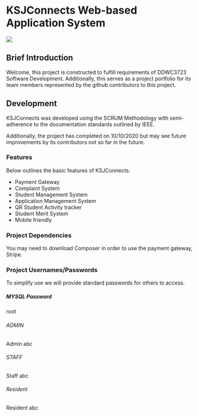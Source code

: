 
# KSJConnects Web-based Application System

![](https://i.imgur.com/MhYwrShl.png)

## Brief Introduction
Welcome, this project is constructed to fulfill requirements of DDWC3723 Software Development. Additionally, this serves as a project portfolio for its team members represented by the github contributors to this project.

## Development 
KSJConnects was developed using the SCRUM Methodology with semi-adherence to the
documentation standards outlined by IEEE. 

Additionally, the project has completed on 10/10/2020 but may see future improvements by its contributors not so far in the future.
### Features
Below outlines the basic features of KSJConnects.

- Payment Gateway
- Complaint System
- Student Management System
- Application Management System
- QR Student Activity tracker
- Student Merit System
- Mobile friendly


### Project Dependencies
You may need to download Composer in order to use the payment gateway, Stripe.


### Project Usernames/Passwords
To simplify use we will provide standard passwords for others to access.

##### MYSQL Password
root

###### ADMIN
Admin
abc

###### STAFF
Staff
abc

###### Resident
Resident
abc

